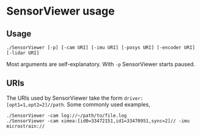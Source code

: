 SensorViewer usage
==================

Usage
-----

`./SensorViewer [-p] [-cam URI] [-imu URI] [-posys URI] [-encoder URI] [-lidar URI]`

Most arguments are self-explanatory. With `-p` SensorViewer starts paused.

URIs
----

The URIs used by SensorViewer take the form `driver:[opt1=1,opt2=2]//path`.
Some commonly used examples,

```
./SensorViewer -cam log://~/path/to/file.log
./SensorViewer -cam ximea:[id0=33472151,id1=33470951,sync=2]// -imu microstrain://
```



